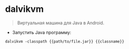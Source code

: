 # dalvikvm

> Виртуальная машина для Java в Android.

- Запустить Java программу:

`dalvikvm -classpath {{path/to/file.jar}} {{classname}}`

